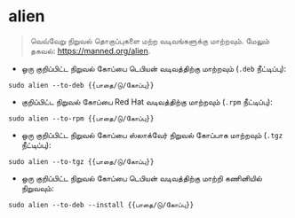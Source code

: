 # alien

> வெவ்வேறு நிறுவல் தொகுப்புகளை மற்ற வடிவங்களுக்கு மாற்றவும்.
> மேலும் தகவல்: <https://manned.org/alien>.

- ஒரு குறிப்பிட்ட நிறுவல் கோப்பை டெபியன் வடிவத்திற்கு மாற்றவும் (`.deb` நீட்டிப்பு):

`sudo alien --to-deb {{பாதை/டு/கோப்பு}}`

- குறிப்பிட்ட நிறுவல் கோப்பை Red Hat வடிவத்திற்கு மாற்றவும் (`.rpm` நீட்டிப்பு):

`sudo alien --to-rpm {{பாதை/டு/கோப்பு}}`

- ஒரு குறிப்பிட்ட நிறுவல் கோப்பை ஸ்லாக்வேர் நிறுவல் கோப்பாக மாற்றவும் (`.tgz` நீட்டிப்பு):

`sudo alien --to-tgz {{பாதை/டு/கோப்பு}}`

- ஒரு குறிப்பிட்ட நிறுவல் கோப்பை டெபியன் வடிவத்திற்கு மாற்றி கணினியில் நிறுவவும்:

`sudo alien --to-deb --install {{பாதை/டு/கோப்பு}}`
